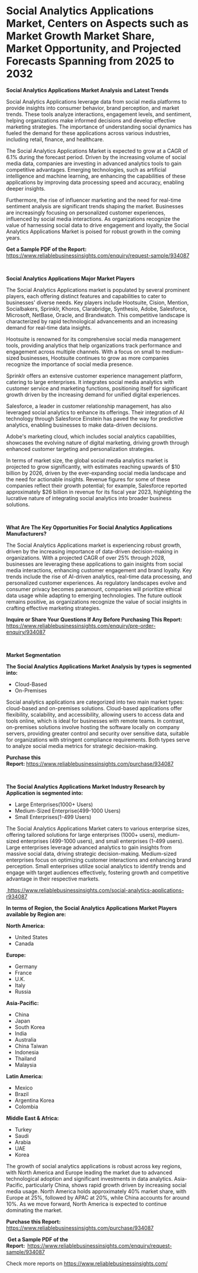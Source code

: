 <p><h1>Social Analytics Applications Market, Centers on Aspects such as Market Growth Market Share, Market Opportunity, and Projected Forecasts Spanning from 2025 to 2032</h1></p><p><strong>Social Analytics Applications Market Analysis and Latest Trends</strong></p>
<p><p>Social Analytics Applications leverage data from social media platforms to provide insights into consumer behavior, brand perception, and market trends. These tools analyze interactions, engagement levels, and sentiment, helping organizations make informed decisions and develop effective marketing strategies. The importance of understanding social dynamics has fueled the demand for these applications across various industries, including retail, finance, and healthcare.</p><p>The Social Analytics Applications Market is expected to grow at a CAGR of 6.1% during the forecast period. Driven by the increasing volume of social media data, companies are investing in advanced analytics tools to gain competitive advantages. Emerging technologies, such as artificial intelligence and machine learning, are enhancing the capabilities of these applications by improving data processing speed and accuracy, enabling deeper insights.</p><p>Furthermore, the rise of influencer marketing and the need for real-time sentiment analysis are significant trends shaping the market. Businesses are increasingly focusing on personalized customer experiences, influenced by social media interactions. As organizations recognize the value of harnessing social data to drive engagement and loyalty, the Social Analytics Applications Market is poised for robust growth in the coming years.</p></p>
<p><strong>Get a Sample PDF of the Report:&nbsp;</strong> <a href="https://www.reliablebusinessinsights.com/enquiry/request-sample/934087?utm_campaign=2779&utm_medium=2&utm_source=Github&utm_content=ia&utm_term=07032025&utm_id=social-analytics-applications">https://www.reliablebusinessinsights.com/enquiry/request-sample/934087</a></p>
<p>&nbsp;</p>
<p><strong>Social Analytics Applications Major Market Players</strong></p>
<p><p>The Social Analytics Applications market is populated by several prominent players, each offering distinct features and capabilities to cater to businesses' diverse needs. Key players include Hootsuite, Cision, Mention, Socialbakers, Sprinklr, Khoros, Clarabridge, Synthesio, Adobe, Salesforce, Microsoft, NetBase, Oracle, and Brandwatch. This competitive landscape is characterized by rapid technological advancements and an increasing demand for real-time data insights.</p><p>Hootsuite is renowned for its comprehensive social media management tools, providing analytics that help organizations track performance and engagement across multiple channels. With a focus on small to medium-sized businesses, Hootsuite continues to grow as more companies recognize the importance of social media presence.</p><p>Sprinklr offers an extensive customer experience management platform, catering to large enterprises. It integrates social media analytics with customer service and marketing functions, positioning itself for significant growth driven by the increasing demand for unified digital experiences.</p><p>Salesforce, a leader in customer relationship management, has also leveraged social analytics to enhance its offerings. Their integration of AI technology through Salesforce Einstein has paved the way for predictive analytics, enabling businesses to make data-driven decisions.</p><p>Adobe's marketing cloud, which includes social analytics capabilities, showcases the evolving nature of digital marketing, driving growth through enhanced customer targeting and personalization strategies.</p><p>In terms of market size, the global social media analytics market is projected to grow significantly, with estimates reaching upwards of $10 billion by 2026, driven by the ever-expanding social media landscape and the need for actionable insights. Revenue figures for some of these companies reflect their growth potential; for example, Salesforce reported approximately $26 billion in revenue for its fiscal year 2023, highlighting the lucrative nature of integrating social analytics into broader business solutions.</p></p>
<p>&nbsp;</p>
<p><strong>What Are The Key Opportunities For Social Analytics Applications Manufacturers?</strong></p>
<p><p>The Social Analytics Applications market is experiencing robust growth, driven by the increasing importance of data-driven decision-making in organizations. With a projected CAGR of over 25% through 2028, businesses are leveraging these applications to gain insights from social media interactions, enhancing customer engagement and brand loyalty. Key trends include the rise of AI-driven analytics, real-time data processing, and personalized customer experiences. As regulatory landscapes evolve and consumer privacy becomes paramount, companies will prioritize ethical data usage while adapting to emerging technologies. The future outlook remains positive, as organizations recognize the value of social insights in crafting effective marketing strategies.</p></p>
<p><strong>Inquire or Share Your Questions If Any Before Purchasing This Report:</strong> <a href="https://www.reliablebusinessinsights.com/enquiry/pre-order-enquiry/934087?utm_campaign=2779&utm_medium=2&utm_source=Github&utm_content=ia&utm_term=07032025&utm_id=social-analytics-applications">https://www.reliablebusinessinsights.com/enquiry/pre-order-enquiry/934087</a></p>
<p>&nbsp;</p>
<p><strong>Market Segmentation</strong></p>
<p><strong>The Social Analytics Applications Market Analysis by types is segmented into:</strong></p>
<p><ul><li>Cloud-Based</li><li>On-Premises</li></ul></p>
<p><p>Social analytics applications are categorized into two main market types: cloud-based and on-premises solutions. Cloud-based applications offer flexibility, scalability, and accessibility, allowing users to access data and tools online, which is ideal for businesses with remote teams. In contrast, on-premises solutions involve hosting the software locally on company servers, providing greater control and security over sensitive data, suitable for organizations with stringent compliance requirements. Both types serve to analyze social media metrics for strategic decision-making.</p></p>
<p><strong>Purchase this Report:&nbsp;</strong><a href="https://www.reliablebusinessinsights.com/purchase/934087?utm_campaign=2779&utm_medium=2&utm_source=Github&utm_content=ia&utm_term=07032025&utm_id=social-analytics-applications">https://www.reliablebusinessinsights.com/purchase/934087</a></p>
<p>&nbsp;</p>
<p><strong>The Social Analytics Applications Market Industry Research by Application is segmented into:</strong></p>
<p><ul><li>Large Enterprises(1000+ Users)</li><li>Medium-Sized Enterprise(499-1000 Users)</li><li>Small Enterprises(1-499 Users)</li></ul></p>
<p><p>The Social Analytics Applications Market caters to various enterprise sizes, offering tailored solutions for large enterprises (1000+ users), medium-sized enterprises (499-1000 users), and small enterprises (1-499 users). Large enterprises leverage advanced analytics to gain insights from massive social data, driving strategic decision-making. Medium-sized enterprises focus on optimizing customer interactions and enhancing brand perception. Small enterprises utilize social analytics to identify trends and engage with target audiences effectively, fostering growth and competitive advantage in their respective markets.</p></p>
<p><a href="https://www.reliablebusinessinsights.com/social-analytics-applications-r934087?utm_campaign=2779&utm_medium=2&utm_source=Github&utm_content=ia&utm_term=07032025&utm_id=social-analytics-applications">&nbsp;https://www.reliablebusinessinsights.com/social-analytics-applications-r934087</a></p>
<p><strong>In terms of Region, the Social Analytics Applications Market Players available by Region are:</strong></p>
<p>
    <p> <strong> North America: </strong>
        <ul>
            <li>United States</li>
            <li>Canada</li>
        </ul>
        </p> 
    <p> <strong> Europe: </strong>
        <ul>
            <li>Germany</li>
            <li>France</li>
            <li>U.K.</li>
            <li>Italy</li>
            <li>Russia</li>
        </ul>
        </p> 
    <p> <strong> Asia-Pacific: </strong>
        <ul>
            <li>China</li>
            <li>Japan</li>
            <li>South Korea</li>
            <li>India</li>
            <li>Australia</li>
            <li>China Taiwan</li>
            <li>Indonesia</li>
            <li>Thailand</li>
            <li>Malaysia</li>
        </ul>
        </p> 
    <p> <strong> Latin America: </strong>
        <ul>
            <li>Mexico</li>
            <li>Brazil</li>
            <li>Argentina Korea</li>
            <li>Colombia</li>
        </ul>
        </p> 
    <p> <strong> Middle East & Africa: </strong>
        <ul>
            <li>Turkey</li>
            <li>Saudi</li>
            <li>Arabia</li>
            <li>UAE</li>
            <li>Korea</li>
        </ul>
    </p>
    </p>
<p><p>The growth of social analytics applications is robust across key regions, with North America and Europe leading the market due to advanced technological adoption and significant investments in data analytics. Asia-Pacific, particularly China, shows rapid growth driven by increasing social media usage. North America holds approximately 40% market share, with Europe at 25%, followed by APAC at 20%, while China accounts for around 10%. As we move forward, North America is expected to continue dominating the market.</p></p>
<p><strong>Purchase this Report: </strong><a href="https://www.reliablebusinessinsights.com/purchase/934087?utm_campaign=2779&utm_medium=2&utm_source=Github&utm_content=ia&utm_term=07032025&utm_id=social-analytics-applications">https://www.reliablebusinessinsights.com/purchase/934087</a></p>
<p>&nbsp;<strong>Get a Sample PDF of the Report:&nbsp;&nbsp;</strong><a href="https://www.reliablebusinessinsights.com/enquiry/request-sample/934087?utm_campaign=2779&utm_medium=2&utm_source=Github&utm_content=ia&utm_term=07032025&utm_id=social-analytics-applications">https://www.reliablebusinessinsights.com/enquiry/request-sample/934087</a></p>
<p><strong></strong></p>
<p>Check more reports on <a href="https://www.reliablebusinessinsights.com/?utm_campaign=2779&utm_medium=2&utm_source=Github&utm_content=ia&utm_term=07032025&utm_id=social-analytics-applications">https://www.reliablebusinessinsights.com/</a></p>